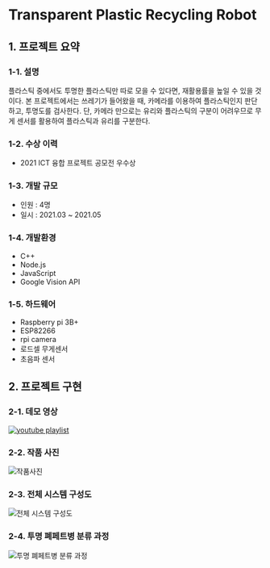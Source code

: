 # Transparent Plastic Recycling Robot
## 1. 프로젝트 요약
### 1-1. 설명
플라스틱 중에서도 투명한 플라스틱만 따로 모을 수 있다면, 재활용률을 높일 수 있을 것이다.
본 프로젝트에서는 쓰레기가 들어왔을 때, 카메라를 이용하여 플라스틱인지 판단하고, 투명도를 검사한다. 단, 카메라 만으로는 유리와 플라스틱의 구분이 어려우므로 무게 센서를 활용하여 플라스틱과 유리를 구분한다.
### 1-2. 수상 이력
- 2021 ICT 융합 프로젝트 공모전 우수상
### 1-3. 개발 규모
- 인원 : 4명
- 일시 : 2021.03 ~ 2021.05
### 1-4. 개발환경
- C++
- Node.js
- JavaScript
- Google Vision API
### 1-5. 하드웨어
- Raspberry pi 3B+
- ESP82266
- rpi camera
- 로드셀 무게센서
- 초음파 센서

## 2. 프로젝트 구현
### 2-1. 데모 영상
[![youtube playlist](http://img.youtube.com/vi/-KMXNRqNWe4/0.jpg)](https://www.youtube.com/playlist?list=PLx5EbqT-6Y08yqIOMzT9wz_smV_qlpFhX)
### 2-2. 작품 사진
![작품사진](https://github.com/Ohsechan/transparent_plastic_recycling_robot/assets/77317210/6466b145-7edc-47ed-a163-287bc5f5a7bc)
### 2-3. 전체 시스템 구성도
![전체 시스템 구성도](https://github.com/Ohsechan/transparent_plastic_recycling_robot/assets/77317210/8babe390-7c01-474f-a8a6-e3e8e5c8c39e)
### 2-4. 투명 폐페트병 분류 과정
![투명 폐페트병 분류 과정](https://github.com/Ohsechan/transparent_plastic_recycling_robot/assets/77317210/5e523647-1e76-46d4-9de9-6770a91d1d3e)

